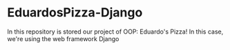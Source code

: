 # EduardosPizza-Django
In this repository is stored our project of OOP: Eduardo's Pizza! In this case, we're using the web framework Django
